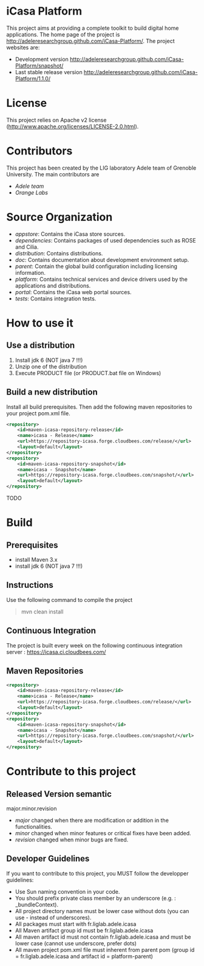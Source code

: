 iCasa Platform
=====

This project aims at providing a complete toolkit to build digital home applications.
The home page of the project is <http://adeleresearchgroup.github.com/iCasa-Platform/>.
The project websites are:
 * Development version <http://adeleresearchgroup.github.com/iCasa-Platform/snapshot/>
 * Last stable release version <http://adeleresearchgroup.github.com/iCasa-Platform/1.1.0/>

License
=====

This project relies on Apache v2 license (<http://www.apache.org/licenses/LICENSE-2.0.html>).

Contributors
=====

This project has been created by the LIG laboratory Adele team of Grenoble University.
The main contributors are 
- _Adele team_
- _Orange Labs_

Source Organization
====

- _appstore_: Contains the iCasa store sources.
- _dependencies_: Contains packages of used dependencies such as ROSE and Cilia.
- _distribution_: Contains distributions.
- _doc_: Contains documentation about development environment setup.
- _parent_: Contain the global build configuration including licensing information.
- _platform_: Contains technical services and device drivers used by the applications and distributions.
- _portal_: Contains the iCasa web portal sources.
- _tests_: Contains integration tests.

How to use it
=====

Use a distribution
----

1. Install jdk 6 (NOT java 7 !!!)
2. Unzip one of the distribution
3. Execute PRODUCT file (or PRODUCT.bat file on Windows)

Build a new distribution
----

Install all build prerequisites.
Then add the following maven repositories to your project pom.xml file.
```xml
<repository>
	<id>maven-icasa-repository-release</id>
	<name>icasa - Release</name>
	<url>https://repository-icasa.forge.cloudbees.com/release/</url>
	<layout>default</layout>
</repository>
<repository>
	<id>maven-icasa-repository-snapshot</id>
	<name>icasa - Snapshot</name>
	<url>https://repository-icasa.forge.cloudbees.com/snapshot/</url>
	<layout>default</layout>
</repository>
```
TODO

Build
=====

Prerequisites
-----

- install Maven 3.x
- install jdk 6 (NOT java 7 !!!)

Instructions
----

Use the following command to compile the project
> mvn clean install

Continuous Integration
----

The project is built every week on the following continuous integration server :
<https://icasa.ci.cloudbees.com/>

Maven Repositories
----

```xml
<repository>
	<id>maven-icasa-repository-release</id>
	<name>icasa - Release</name>
	<url>https://repository-icasa.forge.cloudbees.com/release/</url>
	<layout>default</layout>
</repository>
<repository>
	<id>maven-icasa-repository-snapshot</id>
	<name>icasa - Snapshot</name>
	<url>https://repository-icasa.forge.cloudbees.com/snapshot/</url>
	<layout>default</layout>
</repository>
```

Contribute to this project
====

Released Version semantic
----

 major.minor.revision 

 * _major_ changed when there are modification or addition in the functionalities. 
 * _minor_ changed when minor features or critical fixes have been added.
 * _revision_ changed when minor bugs are fixed.

Developer Guidelines
----
 
If you want to contribute to this project, you MUST follow the developper guidelines:
- Use Sun naming convention in your code.
- You should prefix private class member by an underscore (e.g. : _bundleContext).
- All project directory names must be lower case without dots (you can use - instead of underscores).
- All packages must start with fr.liglab.adele.icasa
- All Maven artifact group id must be fr.liglab.adele.icasa
- All maven artifact id must not contain fr.liglab.adele.icasa and must be lower case (cannot use underscore, prefer dots)
- All maven project pom.xml file must inherent from parent pom (group id = fr.liglab.adele.icasa and artifact id = platform-parent)
